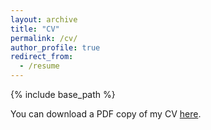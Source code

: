```yaml
---
layout: archive
title: "CV"
permalink: /cv/
author_profile: true
redirect_from:
  - /resume
---
```


{% include base_path %}

You can download a PDF copy of my CV [here](https://github.com/Ziyi-Song-Stats/Ziyi-Song-Stats.github.io/tree/master/files/Ziyi_Song_CV.pdf).
